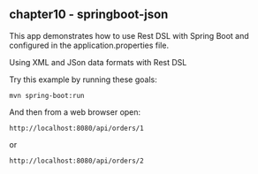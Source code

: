 chapter10 - springboot-json
---------------------------

This app demonstrates how to use Rest DSL with Spring Boot
and configured in the application.properties file.

Using XML and JSon data formats with Rest DSL

Try this example by running these goals:

    mvn spring-boot:run
    
And then from a web browser open:

    http://localhost:8080/api/orders/1
    
  or

    http://localhost:8080/api/orders/2
    
    